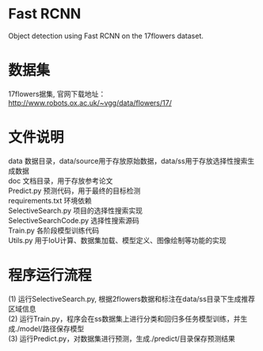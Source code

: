 # Fast RCNN
Object detection using Fast RCNN on the 17flowers dataset.
# 数据集
17flowers据集, 官网下载地址：http://www.robots.ox.ac.uk/~vgg/data/flowers/17/
# 文件说明
data						数据目录，data/source用于存放原始数据，data/ss用于存放选择性搜索生成数据\
doc							文档目录，用于存放参考论文\
Predict.py					预测代码，用于最终的目标检测\
requirements.txt			环境依赖\
SelectiveSearch.py			项目的选择性搜索实现\
SelectiveSearchCode.py		选择性搜索源码\
Train.py					各阶段模型训练代码\
Utils.py					用于IoU计算、数据集加载、模型定义、图像绘制等功能的实现
# 程序运行流程
(1) 运行SelectiveSearch.py, 根据2flowers数据和标注在data/ss目录下生成推荐区域信息\
(2) 运行Train.py，程序会在ss数据集上进行分类和回归多任务模型训练，并生成./model/路径保存模型\
(3) 运行Predict.py，对数据集进行预测，生成./predict/目录保存预测结果
